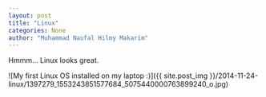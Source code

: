 ```yaml
---
layout: post
title: "Linux"
categories: None
author: "Muhammad Naufal Hilmy Makarim"
---
```



Hmmm... Linux looks great.

![My first Linux OS installed on my laptop :)]({{ site.post_img }}/2014-11-24-linux/1397279_1553243851577684_5075440000763899240_o.jpg)
